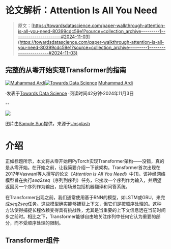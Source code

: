 # 论文解析：Attention Is All You Need

> 原文：[https://towardsdatascience.com/paper-walkthrough-attention-is-all-you-need-80399cdc59e1?source=collection_archive---------1-----------------------#2024-11-03](https://towardsdatascience.com/paper-walkthrough-attention-is-all-you-need-80399cdc59e1?source=collection_archive---------1-----------------------#2024-11-03)

## 完整的从零开始实现Transformer的指南

[](https://medium.com/@muhammad_ardi?source=post_page---byline--80399cdc59e1--------------------------------)[![Muhammad Ardi](../Images/b59b3752bc33df0166eea834bbdb122f.png)](https://medium.com/@muhammad_ardi?source=post_page---byline--80399cdc59e1--------------------------------)[](https://towardsdatascience.com/?source=post_page---byline--80399cdc59e1--------------------------------)[![Towards Data Science](../Images/a6ff2676ffcc0c7aad8aaf1d79379785.png)](https://towardsdatascience.com/?source=post_page---byline--80399cdc59e1--------------------------------) [Muhammad Ardi](https://medium.com/@muhammad_ardi?source=post_page---byline--80399cdc59e1--------------------------------)

·发表于[Towards Data Science](https://towardsdatascience.com/?source=post_page---byline--80399cdc59e1--------------------------------) ·阅读时间42分钟·2024年11月3日

--

![](../Images/d18eed9a18d83ad060417f4fe0323909.png)

图片由[Samule Sun](https://unsplash.com/@samule?utm_source=medium&utm_medium=referral)提供，来源于[Unsplash](https://unsplash.com/?utm_source=medium&utm_medium=referral)

# 介绍

正如标题所示，本文将从零开始用PyTorch实现Transformer架构——没错，真的是从零开始。在开始之前，让我简要介绍一下该架构。Transformer首次出现在2017年Vaswani等人撰写的论文《*Attention Is All You Need*》中[1]。该神经网络模型旨在执行*seq2seq*（序列到序列）任务，它接收一个序列作为输入，并期望返回另一个序列作为输出，应用场景包括机器翻译和问答系统。

在Transformer出现之前，我们通常使用基于RNN的模型，如LSTM或GRU，来完成*seq2seq*任务。这些模型确实能够捕获上下文，但它们是按顺序处理的。这种方法使得捕捉长程依赖变得具有挑战性，尤其是当重要的上下文信息远在当前时间步之前时。相比之下，Transformer能够自由地关注序列中任何它认为重要的部分，而不受顺序处理的限制。

## Transformer组件
